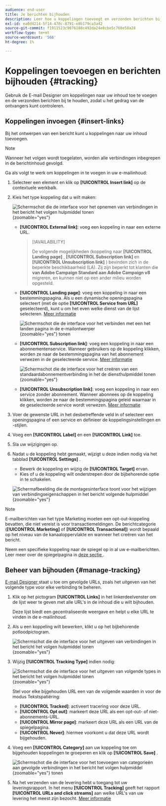 ```yaml
---
audience: end-user
title: Je berichten bijhouden
description: Leer hoe u koppelingen toevoegt en verzonden berichten bijhoudt
exl-id: ea0d4214-5f14-470c-8791-e8b179ca3a42
source-git-commit: f1911523c9076188c492da24e0cbe5c760e58a28
workflow-type: tm+mt
source-wordcount: '566'
ht-degree: 1%

---
```


# Koppelingen toevoegen en berichten bijhouden {#tracking}

Gebruik de E-mail Designer om koppelingen naar uw inhoud toe te voegen en de verzonden berichten bij te houden, zodat u het gedrag van de ontvangers kunt controleren.

## Koppelingen invoegen {#insert-links}

Bij het ontwerpen van een bericht kunt u koppelingen naar uw inhoud toevoegen.

>[!NOTE]
>
>Wanneer het volgen wordt toegelaten, worden alle verbindingen inbegrepen in de berichtinhoud gevolgd.

Ga als volgt te werk om koppelingen in te voegen in uw e-mailinhoud:

1. Selecteer een element en klik op **[!UICONTROL Insert link]** op de contextuele werkbalk.

1. Kies het type koppeling dat u wilt maken:

   ![ Schermschot die de interface voor het opnemen van verbindingen in het bericht het volgen hulpmiddel tonen ](assets/message-tracking-insert-link.png){zoomable="yes"}

   * **[!UICONTROL External link]**: voeg een koppeling in naar een externe URL.

     >[!AVAILABILITY]
     >
     >De volgende mogelijkheden (koppeling naar **[!UICONTROL Landing page]** , **[!UICONTROL Subscription link]** en **[!UICONTROL Unsubscription link]** ) bevinden zich in de beperkte beschikbaarheid (LA). Zij zijn beperkt tot klanten die **van Adobe Campaign Standard aan Adobe Campaign v8** migreren, en kunnen niet op een ander milieu worden opgesteld.

   * **[!UICONTROL Landing page]**: voeg een koppeling in naar een bestemmingspagina. Als u een dynamische openingspagina selecteert (met de optie **[!UICONTROL Service from URL]** geselecteerd), kunt u om het even welke dienst van de lijst selecteren. [Meer informatie](../landing-pages/create-lp.md#define-actions-on-form-submission)

     ![ Schermschot die de interface voor het verbinden met een het landen pagina in de e-mailontwerper ](assets/email-link-to-landing-page.png){zoomable="yes"} tonen

   * **[!UICONTROL Subscription link]**: voeg een koppeling in naar een abonnementenservice. Wanneer gebruikers op de koppeling klikken, worden ze naar de bestemmingspagina van het abonnement verwezen in de geselecteerde service. [Meer informatie](../audience/manage-services.md#create-service)

     ![ Schermschot die de interface voor het creëren van een standaardabonnementverbinding in het de diensthulpmiddel tonen ](assets/service-create-default-lp-link.png){zoomable="yes"}

   * **[!UICONTROL Unsubscription link]**: voeg een koppeling in naar een service zonder abonnement. Wanneer abonnees op de koppeling klikken, worden ze naar de bestemmingspagina geleid waarnaar in de geselecteerde service wordt verwezen. [Meer informatie](../audience/manage-services.md#create-service)

   <!--* **[!UICONTROL Mirror page]**: Add a link to display the email content in a web browser. [Learn more]-->

1. Voer de gewenste URL in het desbetreffende veld in of selecteer een openingspagina of een service en definieer de koppelingsinstellingen en -stijlen.

1. Voeg een **[!UICONTROL Label]** en een **[!UICONTROL Link]** toe.

1. Sla uw wijzigingen op.

1. Nadat u de koppeling hebt gemaakt, wijzigt u deze indien nodig via het tabblad **[!UICONTROL Settings]** .

   * Bewerk de koppeling en wijzig de **[!UICONTROL Target]** ervan.
   * Kies of u de koppeling wilt onderstrepen door de bijbehorende optie in te schakelen.

   ![ Schermafbeelding die de montagesinterface toont voor het wijzigen van verbindingseigenschappen in het bericht volgende hulpmiddel ](assets/message-tracking-link-settings.png){zoomable="yes"}

>[!NOTE]
>
>E-mailberichten van het type Marketing moeten een opt-out-koppeling bevatten, die niet vereist is voor transactiemeldingen. De berichtcategorie (**[!UICONTROL Marketing]** of **[!UICONTROL Transactional]**) wordt bepaald op het niveau van de kanaaloppervlakte en wanneer het creëren van het bericht.

Neem een specifieke koppeling naar de spiegel op in al uw e-mailberichten. Leer meer over de spiegelpagina in [ deze sectie ](mirror-page.md).

## Beheer van bijhouden {#manage-tracking}

[ E-mail Designer ](create-email-content.md) staat u toe om gevolgde URLs, zoals het uitgeven van het volgende type voor elke verbinding te beheren.

1. Klik op het pictogram **[!UICONTROL Links]** in het linkerdeelvenster om de lijst weer te geven met alle URL&#39;s in de inhoud die u wilt bijhouden.

   Deze lijst biedt een gecentraliseerde weergave en helpt u elke URL te vinden in de e-mailinhoud.

1. Als u een koppeling wilt bewerken, klikt u op het bijbehorende potloodpictogram.

   ![ Schermschot die de interface voor het uitgeven van verbindingen in het bericht het volgen hulpmiddel tonen ](assets/message-tracking-edit-links.png){zoomable="yes"}

1. Wijzig **[!UICONTROL Tracking Type]** indien nodig:

   ![ Schermschot die de interface voor het uitgeven van volgende types in het bericht het volgen hulpmiddel tonen ](assets/message-tracking-edit-a-link.png){zoomable="yes"}

   Stel voor elke bijgehouden URL een van de volgende waarden in voor de modus Tekstspatiëring:

   * **[!UICONTROL Tracked]**: activeert tracering voor deze URL.
   * **[!UICONTROL Opt out]**: markeert deze URL als een opt-out- of niet-abonnements-URL.
   * **[!UICONTROL Mirror page]**: markeert deze URL als een URL van de spiegelpagina.
   * **[!UICONTROL Never]**: hiermee voorkomt u dat deze URL wordt bijgehouden. <!--This information is saved: if the URL appears again in a future message, its tracking is automatically deactivated.-->

1. Voeg een **[!UICONTROL Category]** aan uw koppeling toe om bijgehouden koppelingen te groeperen en klik op **[!UICONTROL Save]** .

   ![ Schermschot die de interface voor het toevoegen van categorieën aan gevolgde verbindingen in het bericht het volgen hulpmiddel ](assets/message-tracking-edit-a-link_2.png){zoomable="yes"} tonen

1. Na het verzenden van de levering hebt u toegang tot uw leveringsrapport. In het menu **[!UICONTROL Tracking]** geeft het rapport **[!UICONTROL URLs and click streams]** aan welke URL&#39;s van uw levering het meest zijn bezocht. [Meer informatie](../reporting/gs-reports.md)